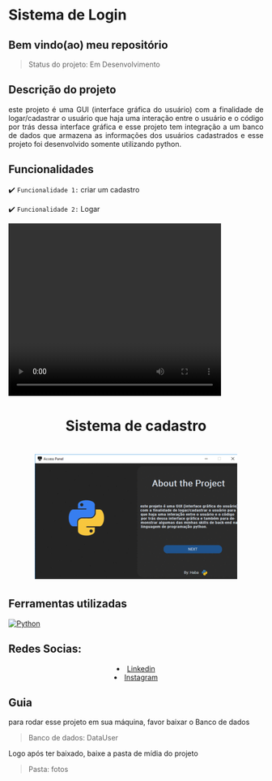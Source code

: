 <h1>Sistema de Login</h1>

<h2>Bem vindo(ao) meu repositório</h2>

>Status do projeto: Em Desenvolvimento

## Descrição do projeto
 <p align="justify">
este projeto é uma GUI (interface gráfica do usuário) com a finalidade de logar/cadastrar o usuário que haja uma interação entre o usuário e o código por trás dessa interface gráfica e esse projeto tem integração a um banco de dados que armazena as informações dos usuários cadastrados e esse projeto foi desenvolvido somente utilizando python.
<div>
    
## Funcionalidades

:heavy_check_mark: `Funcionalidade 1:` criar um cadastro

:heavy_check_mark: `Funcionalidade 2:` Logar
        
<video width="420" height="340" controls="controls">
    <source src="./filme.mp4" type="video/mp4">
</video>
 
<div align='center'>
    <h1>Sistema de cadastro<h1>
    <img src='./demo.gif' title='demo tela de login' width='400px' />
</div>
            
## Ferramentas utilizadas

<a href="https://www.python.org" target="_blank"> <img src="https://www.tshirtgeek.com.br/wp-content/uploads/2021/03/com001.jpg" alt="Python" width="40" height="40"/> </a> 
    
<h2 style="text-align:left;">Redes Socias:</h2>
  <li style="text-align:center;"><a href="https://www.linkedin.com/in/habacuque-gosch-de-oliveira-993b45264/">Linkedin</a></li>
<li style="text-align:center;"><a href="https://www.instagram.com/gosch_tlgd"/>Instagram</a></li>
</div>     
 
<h2>Guia</h2>

para rodar esse projeto em sua máquina, favor baixar o Banco de dados


>Banco de dados: DataUser

Logo após ter baixado, baixe a pasta de mídia do projeto

>Pasta: fotos
